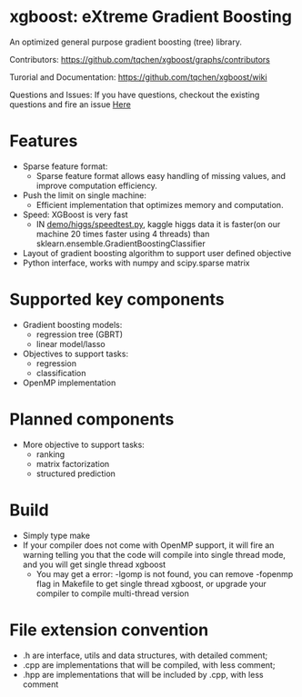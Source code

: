 xgboost: eXtreme Gradient Boosting 
=======
An optimized general purpose gradient boosting (tree) library.

Contributors: https://github.com/tqchen/xgboost/graphs/contributors

Turorial and Documentation: https://github.com/tqchen/xgboost/wiki

Questions and Issues: If you have questions, checkout the existing questions and fire an issue [Here](https://github.com/tqchen/xgboost/issues?q=is%3Aissue+label%3Aquestion)

Features
=======
* Sparse feature format:
  - Sparse feature format allows easy handling of missing values, and improve computation efficiency.
* Push the limit on single machine:
  - Efficient implementation that optimizes memory and computation.
* Speed: XGBoost is very fast
  - IN [demo/higgs/speedtest.py](demo/kaggle-higgs/speedtest.py), kaggle higgs data it is faster(on our machine 20 times faster using 4 threads) than sklearn.ensemble.GradientBoostingClassifier
* Layout of gradient boosting algorithm to support user defined objective
* Python interface, works with numpy and scipy.sparse matrix

Supported key components
=======
* Gradient boosting models: 
    - regression tree (GBRT)
    - linear model/lasso
* Objectives to support tasks: 
    - regression
    - classification
* OpenMP implementation

Planned components
=======
* More objective to support tasks: 
    - ranking
    - matrix factorization
    - structured prediction

Build
======
* Simply type make
* If your compiler does not come with OpenMP support, it will fire an warning telling you that the code will compile into single thread mode, and you will get single thread xgboost
  - You may get a error: -lgomp is not found, you can remove -fopenmp flag in Makefile to get single thread xgboost, or upgrade your compiler to compile multi-thread version

File extension convention
=======
* .h are interface, utils and data structures, with detailed comment; 
* .cpp are implementations that will be compiled, with less comment; 
* .hpp are implementations that will be included by .cpp, with less comment
